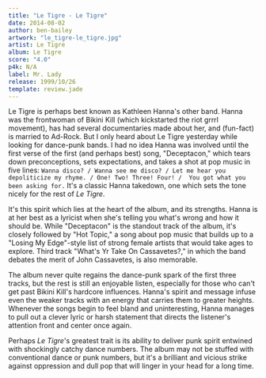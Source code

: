 ```yaml
---
title: "Le Tigre - Le Tigre"
date: 2014-08-02
author: ben-bailey
artwork: "le_tigre-le_tigre.jpg"
artist: Le Tigre
album: Le Tigre
score: "4.0"
p4k: N/A
label: Mr. Lady
release: 1999/10/26
template: review.jade
---
```


Le Tigre is perhaps best known as Kathleen Hanna's other band. Hanna was the frontwoman of Bikini Kill (which kickstarted the riot grrrl movement), has had several documentaries made about her, and (fun-fact) is married to Ad-Rock. But I only heard about Le Tigre yesterday while looking for dance-punk bands. I had no idea Hanna was involved until the first verse of the first (and perhaps best) song, "Deceptacon," which tears down preconceptions, sets expectations, and takes a shot at pop music in five lines: `Wanna disco? / Wanna see me disco? / Let me hear you depoliticize my rhyme. / One! Two! Three! Four! /  You got what you been asking for.` It's a classic Hanna takedown, one which sets the tone nicely for the rest of *Le Tigre*.

<span class="more">

It's this spirit which lies at the heart of the album, and its strengths. Hanna is at her best as a lyricist when she's telling you what's wrong and how it should be. While "Deceptacon" is the standout track of the album, it's closely followed by "Hot Topic," a song about pop music that builds up to a "Losing My Edge"-style list of strong female artists that would take ages to explore. Third track "What's Yr Take On Cassavetes?," in which the band debates the merit of John Cassavetes, is also memorable.

The album never quite regains the dance-punk spark of the first three tracks, but the rest is still an enjoyable listen, especially for those who can't get past Bikini Kill's hardcore influences. Hanna's spirit and message infuse even the weaker tracks with an energy that carries them to greater heights. Whenever the songs begin to feel bland and uninteresting, Hanna manages to pull out a clever lyric or harsh statement that directs the listener's attention front and center once again.

Perhaps *Le Tigre*'s greatest trait is its ability to deliver punk spirit entwined with shockingly catchy dance numbers. The album may not be stuffed with conventional dance or punk numbers, but it's a brilliant and vicious strike against oppression and dull pop that will linger in your head for a long time.
